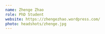 ```yaml
---
name: Zhenge Zhao	
role: PhD Student
website: https://zhengezhao.wordpress.com/
photo: headshots/zhenge.jpg
---
```

